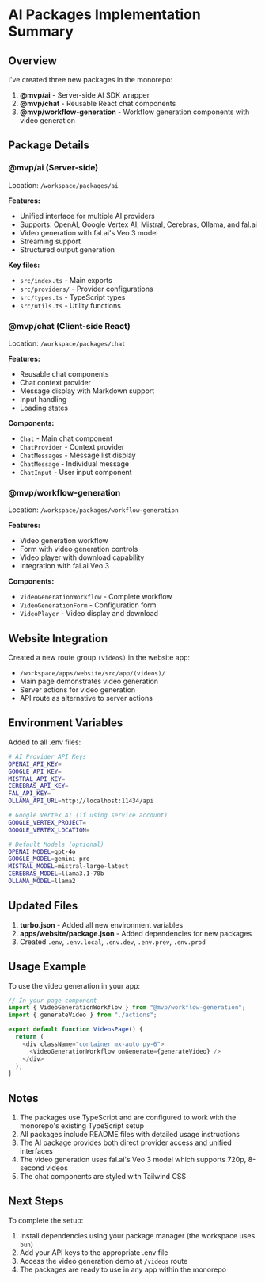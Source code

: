 # AI Packages Implementation Summary

## Overview

I've created three new packages in the monorepo:

1. **@mvp/ai** - Server-side AI SDK wrapper
2. **@mvp/chat** - Reusable React chat components
3. **@mvp/workflow-generation** - Workflow generation components with video generation

## Package Details

### @mvp/ai (Server-side)

Location: `/workspace/packages/ai`

**Features:**
- Unified interface for multiple AI providers
- Supports: OpenAI, Google Vertex AI, Mistral, Cerebras, Ollama, and fal.ai
- Video generation with fal.ai's Veo 3 model
- Streaming support
- Structured output generation

**Key files:**
- `src/index.ts` - Main exports
- `src/providers/` - Provider configurations
- `src/types.ts` - TypeScript types
- `src/utils.ts` - Utility functions

### @mvp/chat (Client-side React)

Location: `/workspace/packages/chat`

**Features:**
- Reusable chat components
- Chat context provider
- Message display with Markdown support
- Input handling
- Loading states

**Components:**
- `Chat` - Main chat component
- `ChatProvider` - Context provider
- `ChatMessages` - Message list display
- `ChatMessage` - Individual message
- `ChatInput` - User input component

### @mvp/workflow-generation

Location: `/workspace/packages/workflow-generation`

**Features:**
- Video generation workflow
- Form with video generation controls
- Video player with download capability
- Integration with fal.ai Veo 3

**Components:**
- `VideoGenerationWorkflow` - Complete workflow
- `VideoGenerationForm` - Configuration form
- `VideoPlayer` - Video display and download

## Website Integration

Created a new route group `(videos)` in the website app:
- `/workspace/apps/website/src/app/(videos)/`
- Main page demonstrates video generation
- Server actions for video generation
- API route as alternative to server actions

## Environment Variables

Added to all .env files:
```bash
# AI Provider API Keys
OPENAI_API_KEY=
GOOGLE_API_KEY=
MISTRAL_API_KEY=
CEREBRAS_API_KEY=
FAL_API_KEY=
OLLAMA_API_URL=http://localhost:11434/api

# Google Vertex AI (if using service account)
GOOGLE_VERTEX_PROJECT=
GOOGLE_VERTEX_LOCATION=

# Default Models (optional)
OPENAI_MODEL=gpt-4o
GOOGLE_MODEL=gemini-pro
MISTRAL_MODEL=mistral-large-latest
CEREBRAS_MODEL=llama3.1-70b
OLLAMA_MODEL=llama2
```

## Updated Files

1. **turbo.json** - Added all new environment variables
2. **apps/website/package.json** - Added dependencies for new packages
3. Created `.env`, `.env.local`, `.env.dev`, `.env.prev`, `.env.prod`

## Usage Example

To use the video generation in your app:

```typescript
// In your page component
import { VideoGenerationWorkflow } from "@mvp/workflow-generation";
import { generateVideo } from "./actions";

export default function VideosPage() {
  return (
    <div className="container mx-auto py-6">
      <VideoGenerationWorkflow onGenerate={generateVideo} />
    </div>
  );
}
```

## Notes

1. The packages use TypeScript and are configured to work with the monorepo's existing TypeScript setup
2. All packages include README files with detailed usage instructions
3. The AI package provides both direct provider access and unified interfaces
4. The video generation uses fal.ai's Veo 3 model which supports 720p, 8-second videos
5. The chat components are styled with Tailwind CSS

## Next Steps

To complete the setup:
1. Install dependencies using your package manager (the workspace uses `bun`)
2. Add your API keys to the appropriate .env file
3. Access the video generation demo at `/videos` route
4. The packages are ready to use in any app within the monorepo
